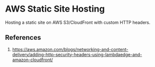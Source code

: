 # AWS Static Site Hosting

Hosting a static site on AWS S3/CloudFront with custom HTTP headers.

## References

1. https://aws.amazon.com/blogs/networking-and-content-delivery/adding-http-security-headers-using-lambdaedge-and-amazon-cloudfront/
